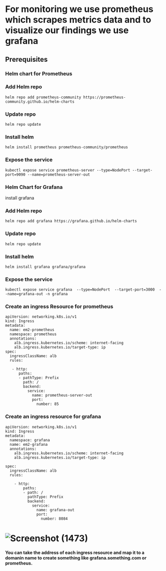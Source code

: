 # For monitoring we use prometheus which scrapes metrics data and to visualize our findings we use grafana

## Prerequisites 


### Helm chart for Prometheus

### Add Helm repo
```
helm repo add prometheus-community https://prometheus-community.github.io/helm-charts
```
### Update repo

```
helm repo update
```
### Install helm

```
helm install prometheus prometheus-community/prometheus
```
### Expose the service 

```
kubectl expose service prometheus-server --type=NodePort --target-port=9090 --name=prometheus-server-out
```
### Helm Chart for Grafana

install grafana

### Add Helm repo
```
helm repo add grafana https://grafana.github.io/helm-charts
```
### Update repo

```
helm repo update
```
### Install helm

```
helm install grafana grafana/grafana
```
### Expose the service 

```
kubectl expose service grafana  --type=NodePort  --target-port=3000  --name=grafana-out -n grafana
```
### Create an ingress Resource for prometheus 

```
apiVersion: networking.k8s.io/v1
kind: Ingress
metadata:
  name: em2-prometheus
  namespace: prometheus
  annotations:
    alb.ingress.kubernetes.io/scheme: internet-facing
    alb.ingress.kubernetes.io/target-type: ip
spec:
  ingressClassName: alb
  rules:
  
   - http:
      paths:
      - pathType: Prefix
        path: /
        backend:
          service:
            name: prometheus-server-out
            port:
              number: 85
```
### Create an ingress resource for grafana

```
apiVersion: networking.k8s.io/v1
kind: Ingress
metadata:
  namespace: grafana
  name: em2-grafana
  annotations:
    alb.ingress.kubernetes.io/scheme: internet-facing
    alb.ingress.kubernetes.io/target-type: ip
    
spec:
  ingressClassName: alb
  rules:
   
    - http:
        paths:
        - path: /
          pathType: Prefix
          backend:
            service:
              name: grafana-out
              port:
                number: 8084
```
# ![Screenshot (1473)](https://github.com/satya19977/Event-Management-System-Using-Kubernetes/assets/108000447/aebb5ba9-5843-471a-af73-1414cf200f01)

#### You can take the address of each ingress resource and map it to a domanin name to create something like grafana.something.com or prometheus. 

